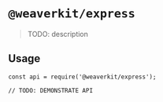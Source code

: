 # `@weaverkit/express`

> TODO: description

## Usage

```
const api = require('@weaverkit/express');

// TODO: DEMONSTRATE API
```
